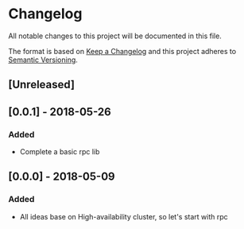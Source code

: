 # Changelog
All notable changes to this project will be documented in this file.

The format is based on [Keep a Changelog](http://keepachangelog.com/en/1.0.0/)
and this project adheres to [Semantic Versioning](http://semver.org/spec/v2.0.0.html).

## [Unreleased]

## [0.0.1] - 2018-05-26
### Added
- Complete a basic rpc lib

## [0.0.0] - 2018-05-09
### Added
- All ideas base on High-availability cluster, so let's start with rpc
